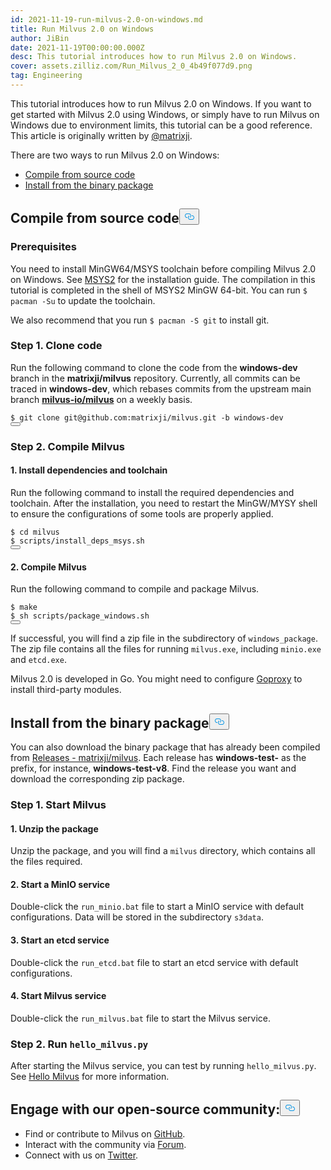 ```yaml
---
id: 2021-11-19-run-milvus-2.0-on-windows.md
title: Run Milvus 2.0 on Windows
author: JiBin
date: 2021-11-19T00:00:00.000Z
desc: This tutorial introduces how to run Milvus 2.0 on Windows.
cover: assets.zilliz.com/Run_Milvus_2_0_4b49f077d9.png
tag: Engineering
---
```

<p>This tutorial introduces how to run Milvus 2.0 on Windows. If you want to get started with Milvus 2.0 using Windows, or simply have to run Milvus on Windows due to environment limits, this tutorial can be a good reference. This article is originally written by <a href="https://github.com/matrixji">@matrixji</a>.</p>
<p>There are two ways to run Milvus 2.0 on Windows:</p>
<ul>
<li><a href="#Compile-from-source-code">Compile from source code</a></li>
<li><a href="#Install-from-the-binary-package">Install from the binary package</a></li>
</ul>
<h2 id="Compile-from-source-code" class="common-anchor-header">Compile from source code<button data-href="#Compile-from-source-code" class="anchor-icon" translate="no">
      <svg translate="no"
        aria-hidden="true"
        focusable="false"
        height="20"
        version="1.1"
        viewBox="0 0 16 16"
        width="16"
      >
        <path
          fill="#0092E4"
          fill-rule="evenodd"
          d="M4 9h1v1H4c-1.5 0-3-1.69-3-3.5S2.55 3 4 3h4c1.45 0 3 1.69 3 3.5 0 1.41-.91 2.72-2 3.25V8.59c.58-.45 1-1.27 1-2.09C10 5.22 8.98 4 8 4H4c-.98 0-2 1.22-2 2.5S3 9 4 9zm9-3h-1v1h1c1 0 2 1.22 2 2.5S13.98 12 13 12H9c-.98 0-2-1.22-2-2.5 0-.83.42-1.64 1-2.09V6.25c-1.09.53-2 1.84-2 3.25C6 11.31 7.55 13 9 13h4c1.45 0 3-1.69 3-3.5S14.5 6 13 6z"
        ></path>
      </svg>
    </button></h2><h3 id="Prerequisites" class="common-anchor-header">Prerequisites</h3><p>You need to install MinGW64/MSYS toolchain before compiling Milvus 2.0 on Windows. See <a href="https://www.msys2.org/">MSYS2</a> for the installation guide. The compilation in this tutorial is completed in the shell of MSYS2 MinGW 64-bit. You can run <code translate="no">$ pacman -Su</code> to update the toolchain.</p>
<p>We also recommend that you run <code translate="no">$ pacman -S git</code> to install git.</p>
<h3 id="Step-1-Clone-code" class="common-anchor-header">Step 1. Clone code</h3><p>Run the following command to clone the code from the <strong>windows-dev</strong> branch in the <strong>matrixji/milvus</strong> repository. Currently, all commits can be traced in <strong>windows-dev</strong>, which rebases commits from the upstream main branch <a href="https://github.com/milvus-io/milvus"><strong>milvus-io/milvus</strong></a> on a weekly basis.</p>
<pre><code translate="no" class="language-python">$ git <span class="hljs-built_in">clone</span> git@github.com:matrixji/milvus.git -b windows-dev
<button class="copy-code-btn"></button></code></pre>
<h3 id="Step-2-Compile-Milvus" class="common-anchor-header">Step 2. Compile Milvus</h3><h4 id="1-Install-dependencies-and-toolchain" class="common-anchor-header">1. Install dependencies and toolchain</h4><p>Run the following command to install the required dependencies and toolchain. After the installation, you need to restart the MinGW/MYSY shell to ensure the configurations of some tools are properly applied.</p>
<pre><code translate="no" class="language-python">$ <span class="hljs-built_in">cd</span> milvus
$ scripts/install_deps_msys.sh
<button class="copy-code-btn"></button></code></pre>
<h4 id="2-Compile-Milvus" class="common-anchor-header">2. Compile Milvus</h4><p>Run the following command to compile and package Milvus.</p>
<pre><code translate="no" class="language-python">$ make
$ sh scripts/package_windows.sh
<button class="copy-code-btn"></button></code></pre>
<p>If successful, you will find a zip file in the subdirectory of <code translate="no">windows_package</code>. The zip file contains all the files for running <code translate="no">milvus.exe</code>, including <code translate="no">minio.exe</code> and <code translate="no">etcd.exe</code>.</p>
<div class="alert note">
Milvus 2.0 is developed in Go. You might need to configure <a href='https://goproxy.cn/'>Goproxy</a> to install third-party modules.
</div>
<h2 id="Install-from-the-binary-package" class="common-anchor-header">Install from the binary package<button data-href="#Install-from-the-binary-package" class="anchor-icon" translate="no">
      <svg translate="no"
        aria-hidden="true"
        focusable="false"
        height="20"
        version="1.1"
        viewBox="0 0 16 16"
        width="16"
      >
        <path
          fill="#0092E4"
          fill-rule="evenodd"
          d="M4 9h1v1H4c-1.5 0-3-1.69-3-3.5S2.55 3 4 3h4c1.45 0 3 1.69 3 3.5 0 1.41-.91 2.72-2 3.25V8.59c.58-.45 1-1.27 1-2.09C10 5.22 8.98 4 8 4H4c-.98 0-2 1.22-2 2.5S3 9 4 9zm9-3h-1v1h1c1 0 2 1.22 2 2.5S13.98 12 13 12H9c-.98 0-2-1.22-2-2.5 0-.83.42-1.64 1-2.09V6.25c-1.09.53-2 1.84-2 3.25C6 11.31 7.55 13 9 13h4c1.45 0 3-1.69 3-3.5S14.5 6 13 6z"
        ></path>
      </svg>
    </button></h2><p>You can also download the binary package that has already been compiled from <a href="https://github.com/matrixji/milvus/releases">Releases - matrixji/milvus</a>. Each release has <strong>windows-test-</strong> as the prefix, for instance, <strong>windows-test-v8</strong>. Find the release you want and download the corresponding zip package.</p>
<h3 id="Step-1-Start-Milvus" class="common-anchor-header">Step 1. Start Milvus</h3><h4 id="1-Unzip-the-package" class="common-anchor-header">1. Unzip the package</h4><p>Unzip the package, and you will find a <code translate="no">milvus</code> directory, which contains all the files required.</p>
<h4 id="2-Start-a-MinIO-service" class="common-anchor-header">2. Start a MinIO service</h4><p>Double-click the <code translate="no">run_minio.bat</code> file to start a MinIO service with default configurations. Data will be stored in the subdirectory <code translate="no">s3data</code>.</p>
<h4 id="3-Start-an-etcd-service" class="common-anchor-header">3. Start an etcd service</h4><p>Double-click the <code translate="no">run_etcd.bat</code> file to start an etcd service with default configurations.</p>
<h4 id="4-Start-Milvus-service" class="common-anchor-header">4. Start Milvus service</h4><p>Double-click the <code translate="no">run_milvus.bat</code> file to start the Milvus service.</p>
<h3 id="Step-2-Run-hellomilvuspy" class="common-anchor-header">Step 2. Run <code translate="no">hello_milvus.py</code></h3><p>After starting the Milvus service, you can test by running <code translate="no">hello_milvus.py</code>. See <a href="https://milvus.io/docs/v2.0.x/example_code.md">Hello Milvus</a> for more information.</p>
<h2 id="Engage-with-our-open-source-community" class="common-anchor-header">Engage with our open-source community:<button data-href="#Engage-with-our-open-source-community" class="anchor-icon" translate="no">
      <svg translate="no"
        aria-hidden="true"
        focusable="false"
        height="20"
        version="1.1"
        viewBox="0 0 16 16"
        width="16"
      >
        <path
          fill="#0092E4"
          fill-rule="evenodd"
          d="M4 9h1v1H4c-1.5 0-3-1.69-3-3.5S2.55 3 4 3h4c1.45 0 3 1.69 3 3.5 0 1.41-.91 2.72-2 3.25V8.59c.58-.45 1-1.27 1-2.09C10 5.22 8.98 4 8 4H4c-.98 0-2 1.22-2 2.5S3 9 4 9zm9-3h-1v1h1c1 0 2 1.22 2 2.5S13.98 12 13 12H9c-.98 0-2-1.22-2-2.5 0-.83.42-1.64 1-2.09V6.25c-1.09.53-2 1.84-2 3.25C6 11.31 7.55 13 9 13h4c1.45 0 3-1.69 3-3.5S14.5 6 13 6z"
        ></path>
      </svg>
    </button></h2><ul>
<li>Find or contribute to Milvus on <a href="https://bit.ly/3khejQB">GitHub</a>.</li>
<li>Interact with the community via <a href="https://bit.ly/307HVsY">Forum</a>.</li>
<li>Connect with us on <a href="https://bit.ly/3wn5aek">Twitter</a>.</li>
</ul>
